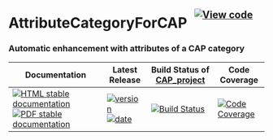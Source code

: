 <!-- BEGIN HEADER -->
# AttributeCategoryForCAP&ensp;<sup><sup>[![View code][code-img]][code-url]</sup></sup>

### Automatic enhancement with attributes of a CAP category

| Documentation | Latest Release | Build Status of [CAP_project](/../../) | Code Coverage |
| ------------- | -------------- | ------------ | ------------- |
| [![HTML stable documentation][html-img]][html-url] [![PDF stable documentation][pdf-img]][pdf-url] | [![version][version-img]][version-url] [![date][date-img]][date-url] | [![Build Status][tests-img]][tests-url] | [![Code Coverage][codecov-img]][codecov-url] |

<!-- END HEADER -->
<!-- BEGIN FOOTER -->
[html-img]: https://img.shields.io/badge/🔗%20HTML-stable-blue.svg
[html-url]: https://homalg-project.github.io/CAP_project/AttributeCategoryForCAP/doc/chap0_mj.html

[pdf-img]: https://img.shields.io/badge/🔗%20PDF-stable-blue.svg
[pdf-url]: https://homalg-project.github.io/CAP_project/AttributeCategoryForCAP/download_pdf.html

[version-img]: https://img.shields.io/endpoint?url=https://homalg-project.github.io/CAP_project/AttributeCategoryForCAP/badge_version.json&label=🔗%20version&color=yellow
[version-url]: https://homalg-project.github.io/CAP_project/AttributeCategoryForCAP/view_release.html

[date-img]: https://img.shields.io/endpoint?url=https://homalg-project.github.io/CAP_project/AttributeCategoryForCAP/badge_date.json&label=🔗%20released%20on&color=yellow
[date-url]: https://homalg-project.github.io/CAP_project/AttributeCategoryForCAP/view_release.html

[tests-img]: https://github.com/homalg-project/CAP_project/actions/workflows/Tests.yml/badge.svg?branch=master
[tests-url]: https://github.com/homalg-project/CAP_project/actions/workflows/Tests.yml?query=branch%3Amaster

[codecov-img]: https://codecov.io/gh/homalg-project/CAP_project/branch/master/graph/badge.svg?flag=AttributeCategoryForCAP
[codecov-url]: https://app.codecov.io/gh/homalg-project/CAP_project/tree/master/AttributeCategoryForCAP

[code-img]: https://img.shields.io/badge/-View%20code-blue?logo=github
[code-url]: https://github.com/homalg-project/CAP_project/tree/master/AttributeCategoryForCAP#top
<!-- END FOOTER -->

